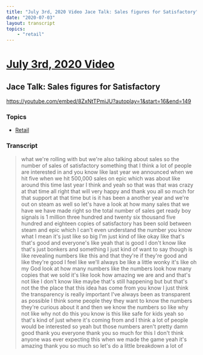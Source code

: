```yaml
---
title: "July 3rd, 2020 Video Jace Talk: Sales figures for Satisfactory"
date: "2020-07-03"
layout: transcript
topics:
    - "retail"
---
```

# [July 3rd, 2020 Video](../2020-07-03.md)
## Jace Talk: Sales figures for Satisfactory
https://youtube.com/embed/8ZxNtTPmiJU?autoplay=1&start=16&end=149

### Topics
* [Retail](../topics/retail.md)

### Transcript

> what we're rolling with but we're also talking about sales so the number of sales of satisfactory something that I think a lot of people are interested in and you know like last year we announced when we hit five when we hit 500,000 sales on epic which was about like around this time last year I think and yeah so that was that was crazy at that time all right that will very happy and thank you all so much for that support at that time but is it has been a another year and we're out on steam as well so let's have a look at how many sales that we have we have made right so the total number of sales get ready boy signals is 1 million three hundred and twenty six thousand five hundred and eighteen copies of satisfactory has been sold between steam and epic which I can't even understand the number you know what I mean it's just like so big I'm just kind of like okay like that's that's good and everyone's like yeah that is good I don't know like that's just bonkers and something I just kind of want to say though is like revealing numbers like this and that they're if they're good and like they're good I feel like we'll always be like a little wonky it's like oh my God look at how many numbers like the numbers look how many copies that we sold it's like look how amazing we are and and that's not like I don't know like maybe that's still happening but but that's not the the place that this idea has come from you know I just think the transparency is really important I've always been as transparent as possible I think some people they they want to know the numbers they're curious about it and then we know the numbers so like why not like why not do this you know is this like safe for kids yeah so that's kind of just where it's coming from and I think a lot of people would be interested so yeah but those numbers aren't pretty damn good thank you everyone thank you so much for this I don't think anyone was ever expecting this when we made the game yeah it's amazing thank you so much so let's do a little breakdown a lot of
